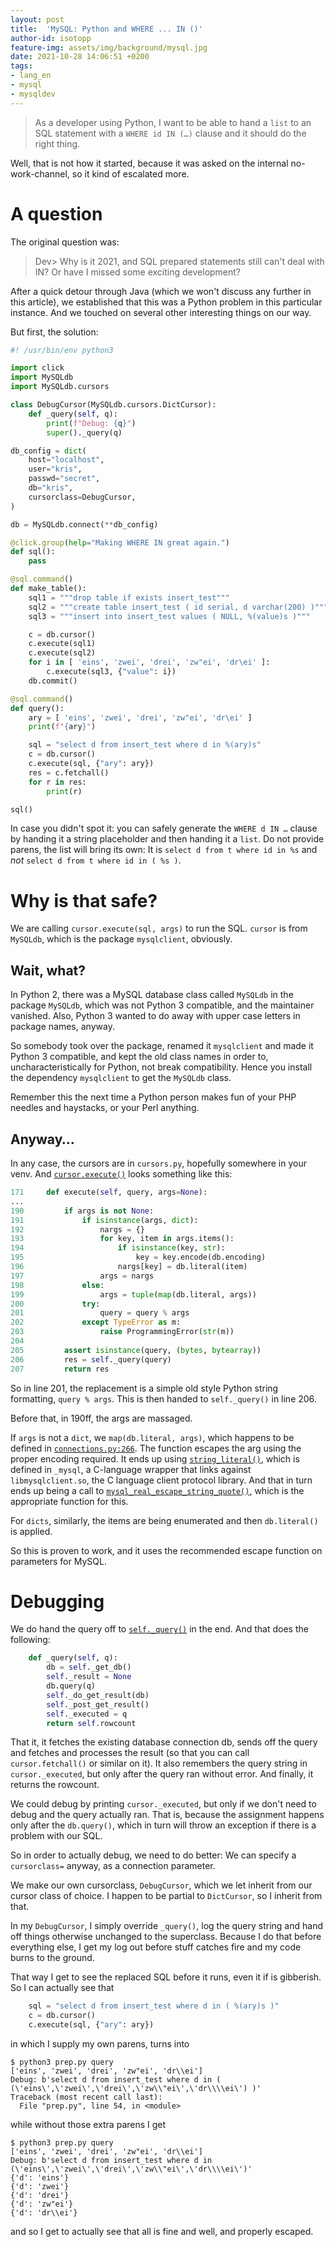 ```yaml
---
layout: post
title:  'MySQL: Python and WHERE ... IN ()'
author-id: isotopp
feature-img: assets/img/background/mysql.jpg
date: 2021-10-28 14:06:51 +0200
tags:
- lang_en
- mysql
- mysqldev
---
```


> As a developer using Python, I want to be able to hand 
> a `list` to an SQL statement with a 
> `WHERE id IN (…)` clause and it should do the right thing.

Well, that is not how it started, because it was asked on the  internal no-work-channel, so it kind of escalated more.

# A question

The original question was:

> Dev> Why is it 2021, and SQL prepared statements still can't deal with IN?  Or have I missed some exciting development?

After a quick detour through Java (which we won't discuss any further in this article), we established that this was a Python problem in this particular instance.
And we touched on several other interesting things on our way.

But first, the solution:

```python
#! /usr/bin/env python3

import click
import MySQLdb
import MySQLdb.cursors

class DebugCursor(MySQLdb.cursors.DictCursor):
    def _query(self, q):
        print(f"Debug: {q}")
        super()._query(q)

db_config = dict(
    host="localhost",
    user="kris",
    passwd="secret",
    db="kris",
    cursorclass=DebugCursor,
)

db = MySQLdb.connect(**db_config)

@click.group(help="Making WHERE IN great again.")
def sql():
    pass

@sql.command()
def make_table():
    sql1 = """drop table if exists insert_test"""
    sql2 = """create table insert_test ( id serial, d varchar(200) )"""
    sql3 = """insert into insert_test values ( NULL, %(value)s )"""

    c = db.cursor()
    c.execute(sql1)
    c.execute(sql2)
    for i in [ 'eins', 'zwei', 'drei', 'zw"ei', 'dr\ei' ]:
        c.execute(sql3, {"value": i})
    db.commit()

@sql.command()
def query():
    ary = [ 'eins', 'zwei', 'drei', 'zw"ei', 'dr\ei' ]
    print(f"{ary}")

    sql = "select d from insert_test where d in %(ary)s"
    c = db.cursor()
    c.execute(sql, {"ary": ary})
    res = c.fetchall()
    for r in res:
        print(r)

sql()
```

In case you didn't spot it: you can safely generate the `WHERE d IN …` clause by handing it a string placeholder and then handing it a `list`.
Do not provide parens, the list will bring its own: It is `select d from t where id in %s` and *not* `select d from t where id in ( %s )`.

# Why is that safe?

We are calling `cursor.execute(sql, args)` to run the SQL. 
`cursor` is from `MySQLdb`, which is the package `mysqlclient`, obviously.

## Wait, what?

In Python 2, there was a MySQL database class called `MySQLdb` in the package `MySQLdb`, which was not Python 3 compatible, and the maintainer vanished.
Also, Python 3 wanted to do away with upper case letters in package names, anyway.

So somebody took over the package, renamed it `mysqlclient` and made it Python 3 compatible, and kept the old class names in order to, uncharacteristically for Python, not break compatibility. 
Hence you install the dependency `mysqlclient` to get the `MySQLdb` class.

Remember this the next time a Python person makes fun of your PHP needles and haystacks, or your Perl anything.

## Anyway…

In any case, the cursors are in `cursors.py`, hopefully somewhere in your venv.
And [`cursor.execute()`](https://github.com/PyMySQL/mysqlclient/blob/143129be8f57d3a0667f01c989b9776bd80c28d3/MySQLdb/cursors.py#L171-L207) looks something like this:

```python
171     def execute(self, query, args=None):
...
190         if args is not None:
191             if isinstance(args, dict):
192                 nargs = {}
193                 for key, item in args.items():
194                     if isinstance(key, str):
195                         key = key.encode(db.encoding)
196                     nargs[key] = db.literal(item)
197                 args = nargs
198             else:
199                 args = tuple(map(db.literal, args))
200             try:
201                 query = query % args
202             except TypeError as m:
203                 raise ProgrammingError(str(m))
204
205         assert isinstance(query, (bytes, bytearray))
206         res = self._query(query)
207         return res
```

So in line 201, the replacement is a simple old style Python string formatting, `query % args`.
This is then handed to `self._query()` in line 206.

Before that, in 190ff, the args are massaged.

If `args` is not a `dict`, we `map(db.literal, args)`, which happens to be defined in
[`connections.py:266`](https://github.com/PyMySQL/mysqlclient/blob/5c04abf87d32a3254dd481c03740a8c56520bc3a/MySQLdb/connections.py#L266-L287).
The function escapes the arg using the proper encoding required.
It ends up using 
[`string_literal()`](https://github.com/PyMySQL/mysqlclient/blob/204fb123683454cdb670e0065f09e50d425b94c8/MySQLdb/_mysql.c#L964-L1011),
which is defined in `_mysql`, a C-language wrapper that links against `libmysqlclient.so`, the C language client protocol library. 
And that in turn ends up being a call to 
[`mysql_real_escape_string_quote()`](https://github.com/PyMySQL/mysqlclient/blob/204fb123683454cdb670e0065f09e50d425b94c8/MySQLdb/_mysql.c#L1000), 
which is the appropriate function for this.

For `dicts`, similarly, the items are being enumerated and then `db.literal()` is applied.

So this is proven to work, and it uses the recommended escape function on parameters for MySQL.

# Debugging

We do hand the query off to
[`self._query()`](https://github.com/PyMySQL/mysqlclient/blob/143129be8f57d3a0667f01c989b9776bd80c28d3/MySQLdb/cursors.py#L316-L323)
in the end. And that does the following:

```python
    def _query(self, q):
        db = self._get_db()
        self._result = None
        db.query(q)
        self._do_get_result(db)
        self._post_get_result()
        self._executed = q
        return self.rowcount
```

That it, it fetches the existing database connection db, sends off the query and fetches and processes the result (so that you can call `cursor.fetchall()` or similar on it).
It also remembers the query string in `cursor._executed`, but only after the query ran without error.
And finally, it returns the rowcount.

We could debug by printing `cursor._executed`, but only if we don't need to debug and the query actually ran.
That is, because the assignment happens only after the `db.query()`, which in turn will throw an exception if there is a problem with our SQL.

So in order to actually debug, we need to do better:
We can specify a `cursorclass=` anyway, as a connection parameter.

We make our own cursorclass, `DebugCursor`, which we let inherit from our cursor class of choice.
I happen to be partial to `DictCursor`, so I inherit from that.

In my `DebugCursor`, I simply override `_query()`, log the query string and hand off things otherwise unchanged to the superclass. 
Because I do that before everything else, I get my log out before stuff catches fire and my code burns to the ground.

That way I get to see the replaced SQL before it runs, even it if is gibberish.
So I can actually see that

```python
    sql = "select d from insert_test where d in ( %(ary)s )"
    c = db.cursor()
    c.execute(sql, {"ary": ary})
```
in which I supply my own parens, turns into

```console
$ python3 prep.py query
['eins', 'zwei', 'drei', 'zw"ei', 'dr\\ei']
Debug: b'select d from insert_test where d in ( (\'eins\',\'zwei\',\'drei\',\'zw\\"ei\',\'dr\\\\ei\') )'
Traceback (most recent call last):
  File "prep.py", line 54, in <module>
```
while without those extra parens I get
```console
$ python3 prep.py query
['eins', 'zwei', 'drei', 'zw"ei', 'dr\\ei']
Debug: b'select d from insert_test where d in (\'eins\',\'zwei\',\'drei\',\'zw\\"ei\',\'dr\\\\ei\')'
{'d': 'eins'}
{'d': 'zwei'}
{'d': 'drei'}
{'d': 'zw"ei'}
{'d': 'dr\\ei'}
```
and so I get to actually see that all is fine and well, and properly escaped.
